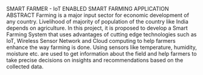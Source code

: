 SMART FARMER - IoT ENABLED SMART FARMING APPLICATION
ABSTRACT 
Farming is a major input sector for economic development of any
country. Livelihood of majority of population of the country like India depends
on agriculture. In this project, it is proposed to develop a Smart Farming System
that uses advantages of cutting edge technologies such as IoT, Wireless Sensor
Network and Cloud computing to help farmers enhance the way farming is
done. Using sensors like temperature, humidity, moisture etc. are used to get
information about the field and help farmers to take precise decisions on
insights and recommendations based on the collected data.                                              
